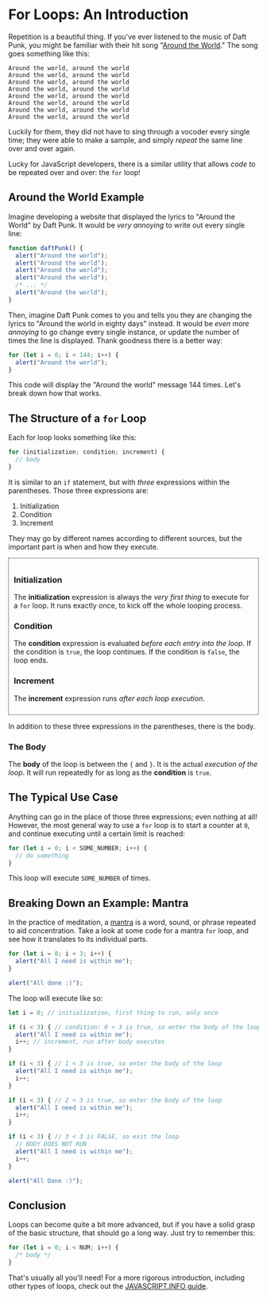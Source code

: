 # For Loops: An Introduction
Repetition is a beautiful thing. If you've ever listened to the music of Daft Punk, you might be familiar with their hit song "[Around the World](https://www.youtube.com/watch?v=dwDns8x3Jb4)." The song goes something like this:

```
Around the world, around the world
Around the world, around the world
Around the world, around the world
Around the world, around the world
Around the world, around the world
Around the world, around the world
Around the world, around the world
Around the world, around the world
```

Luckily for them, they did not have to sing through a vocoder every single time; they were able to make a sample, and simply _repeat_ the same line over and over again.

Lucky for JavaScript developers, there is a similar utility that allows _code_ to be repeated over and over: the `for` loop!

## Around the World Example
Imagine developing a website that displayed the lyrics to "Around the World" by Daft Punk. It would be _very annoying_ to write out every single line:

```js
function daftPunk() {
  alert("Around the world");
  alert("Around the world");
  alert("Around the world");
  alert("Around the world");
  /* ... */
  alert("Around the world");
}
```

Then, imagine Daft Punk comes to you and tells you they are changing the lyrics to "Around the world in eighty days" instead. It would be _even more annoying_ to go change every single instance, or update the number of times the line is displayed. Thank goodness there is a better way:

```js
for (let i = 0; i < 144; i++) {
  alert("Around the world");
}
```

This code will display the "Around the world" message 144 times. Let's break down how that works.

## The Structure of a `for` Loop
Each for loop looks something like this:

```js
for (initialization; condition; increment) {
  // body
}
```

It is similar to an `if` statement, but with _three_ expressions within the parentheses. Those three expressions are:

1. Initialization
1. Condition
1. Increment

They may go by different names according to different sources, but the important part is when and how they execute.

<div style="border: 1px dotted black; padding: 10px;">
  <h3>Initialization</h3>
  <p>The <b>initialization</b> expression is always the <i>very first thing</i> to execute for a <code>for</code> loop. It runs exactly once, to kick off the whole looping process.</p>

  <h3>Condition</h3>
  <p>The <b>condition</b> expression is evaluated <i>before each entry into the loop</i>. If the condition is <code>true</code>, the loop continues. If the condition is <code>false</code>, the loop ends.</p>

  <h3>Increment</h3>
  <p>The <b>increment</b> expression runs <i>after each loop execution</i>.</p>
</div>

In addition to these three expressions in the parentheses, there is the body.

### The Body
The **body** of the loop is between the `{` and `}`. It is the actual _execution of the loop_. It will run repeatedly for as long as the **condition** is `true`.

## The Typical Use Case
Anything can go in the place of those three expressions; even nothing at all! However, the most general way to use a `for` loop is to start a counter at `0`, and continue executing until a certain limit is reached:

```js
for (let i = 0; i < SOME_NUMBER; i++) {
  // do something
}
```

This loop will execute `SOME_NUMBER` of times.

## Breaking Down an Example: Mantra
In the practice of meditation, a [mantra](https://blog.mindvalley.com/mantra-meditation/) is a word, sound, or phrase repeated to aid concentration. Take a look at some code for a mantra `for` loop, and see how it translates to its individual parts.

```js
for (let i = 0; i < 3; i++) {
  alert("All I need is within me");
}

alert("All done :)");
```

The loop will execute like so:

```js
let i = 0; // initialization, first thing to run, only once

if (i < 3) { // condition: 0 < 3 is true, so enter the body of the loop
  alert("All I need is within me");
  i++; // increment, run after body executes
}

if (i < 3) { // 1 < 3 is true, so enter the body of the loop
  alert("All I need is within me");
  i++;
}

if (i < 3) { // 2 < 3 is true, so enter the body of the loop
  alert("All I need is within me");
  i++;
}

if (i < 3) { // 3 < 3 is FALSE, so exit the loop
  // BODY DOES NOT RUN
  alert("All I need is within me");
  i++;
}

alert("All Done :)");
```

## Conclusion
Loops can become quite a bit more advanced, but if you have a solid grasp of the basic structure, that should go a long way. Just try to remember this:

```js
for (let i = 0; i < NUM; i++) {
  /* body */
}
```

That's usually all you'll need! For a more rigorous introduction, including other types of loops, check out the [JAVASCRIPT.INFO guide](https://javascript.info/while-for).
